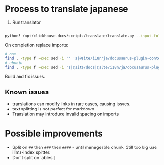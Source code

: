 

# Process to translate japanese

1. Run translator

```bash

python3 /opt/clickhouse-docs/scripts/translate/translate.py --input-folder /opt/clickhouse-docs/docs --output-folder /opt/clickhouse-docs/i18n/ja --config ./languages/ja.json

``` 

On completion replace imports:


```bash
# osx
find . -type f -exec sed -i '' 's|@site/i18n/ja/docusaurus-plugin-content-docs/current|@site/i18n/ja/docusaurus-plugin-content-docs/current|g' {} +
# ubuntu
find . -type f -exec sed -i 's|@site/docs|@site/i18n/ja/docusaurus-plugin-content-docs/current|g' {} +
```


Build and fix issues.

## Known issues

- translations can modify links in rare cases, causing issues.
- text splitting is not perfect for markdown
- Translation may introduce invalid spacing on imports


# Possible improvements

- Split on `##` then `###` then `####` - until manageable chunk. Still too big use illma-index splitter.
- Don't split on tables `|`
